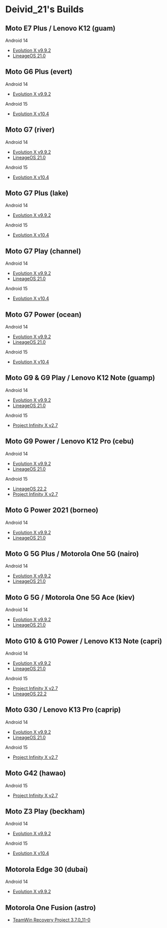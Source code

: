 # Deivid_21's Builds

## Moto E7 Plus / Lenovo K12 (guam)

 Android 14
- [Evolution X v9.9.2](https://github.com/Deivid21/RELEASES/releases/tag/EvolutionX-14.0-20250316-guam-v9.9.2-Unofficial)
- [LineageOS 21.0](https://github.com/Deivid21/RELEASES/releases/tag/lineage-21.0-20250220-UNOFFICIAL-guam)


## Moto G6 Plus (evert)

 Android 14
- [Evolution X v9.9.2](https://github.com/Deivid21/RELEASES/releases/tag/EvolutionX-14.0-20250325-evert-v9.9.2-Unofficial)

 Android 15
- [Evolution X v10.4](https://github.com/Deivid21/RELEASES/releases/tag/EvolutionX-15.0-20250330-evert-10.4-Unofficial)


## Moto G7 (river)

 Android 14
- [Evolution X v9.9.2](https://github.com/Deivid21/RELEASES/releases/tag/EvolutionX-14.0-20250317-river-v9.9.2-Unofficial)
- [LineageOS 21.0](https://github.com/Deivid21/RELEASES/releases/tag/lineage-21.0-20250309-UNOFFICIAL-river)

 Android 15
- [Evolution X v10.4](https://github.com/Deivid21/RELEASES/releases/tag/EvolutionX-15.0-20250329-river-10.4-Unofficial)


## Moto G7 Plus (lake)

 Android 14
- [Evolution X v9.9.2](https://github.com/Deivid21/RELEASES/releases/tag/EvolutionX-14.0-20250325-lake-v9.9.2-Unofficial)

 Android 15
- [Evolution X v10.4](https://github.com/Deivid21/RELEASES/releases/tag/EvolutionX-15.0-20250330-lake-10.4-Unofficial)


## Moto G7 Play (channel)

 Android 14
- [Evolution X v9.9.2](https://github.com/Deivid21/RELEASES/releases/tag/EvolutionX-14.0-20250317-channel-v9.9.2-Unofficial)
- [LineageOS 21.0](https://github.com/Deivid21/RELEASES/releases/tag/lineage-21.0-20250309-UNOFFICIAL-channel)

 Android 15
- [Evolution X v10.4](https://github.com/Deivid21/RELEASES/releases/tag/EvolutionX-15.0-20250330-channel-10.4-Unofficial)

## Moto G7 Power (ocean)

 Android 14
- [Evolution X v9.9.2](https://github.com/Deivid21/RELEASES/releases/tag/EvolutionX-14.0-20250317-ocean-v9.9.2-Unofficial)
- [LineageOS 21.0](https://github.com/Deivid21/RELEASES/releases/tag/lineage-21.0-20250309-UNOFFICIAL-ocean)

 Android 15
- [Evolution X v10.4](https://github.com/Deivid21/RELEASES/releases/tag/EvolutionX-15.0-20250329-ocean-10.4-Unofficial)


## Moto G9 & G9 Play / Lenovo K12 Note (guamp)

 Android 14
- [Evolution X v9.9.2](https://github.com/Deivid21/RELEASES/releases/tag/EvolutionX-14.0-20250316-guamp-v9.9.2-Unofficial)
- [LineageOS 21.0](https://github.com/Deivid21/RELEASES/releases/tag/lineage-21.0-20250220-UNOFFICIAL-guamp)

 Android 15
- [Project Infinity X v2.7](https://github.com/Deivid21/RELEASES/releases/tag/Project_Infinity-X-2.7-guamp-20250425-0738-GAPPS-UNOFFICIAL)


## Moto G9 Power / Lenovo K12 Pro (cebu)

 Android 14
- [Evolution X v9.9.2](https://github.com/Deivid21/RELEASES/releases/tag/EvolutionX-14.0-20250316-cebu-v9.9.2-Unofficial)
- [LineageOS 21.0](https://github.com/Deivid21/RELEASES/releases/tag/lineage-21.0-20250220-UNOFFICIAL-cebu)

 Android 15
- [LineageOS 22.2](https://wiki.lineageos.org/devices/cebu/)
- [Project Infinity X v2.7](https://github.com/Deivid21/RELEASES/releases/tag/Project_Infinity-X-2.7-cebu-20250425-1552-GAPPS-UNOFFICIAL)


## Moto G Power 2021 (borneo)

 Android 14
- [Evolution X v9.9.2](https://github.com/Deivid21/RELEASES/releases/tag/EvolutionX-14.0-20250317-borneo-v9.9.2-Unofficial)
- [LineageOS 21.0](https://github.com/Deivid21/RELEASES/releases/tag/lineage-21.0-20250220-UNOFFICIAL-borneo)


## Moto G 5G Plus / Motorola One 5G (nairo)

 Android 14
- [Evolution X v9.9.2](https://github.com/Deivid21/RELEASES/releases/tag/EvolutionX-14.0-20250323-nairo-v9.9.2-Unofficial)
- [LineageOS 21.0](https://github.com/Deivid21/RELEASES/releases/tag/lineage-21.0-20250310-UNOFFICIAL-nairo)


## Moto G 5G / Motorola One 5G Ace (kiev)

 Android 14
- [Evolution X v9.9.2](https://github.com/Deivid21/RELEASES/releases/tag/EvolutionX-14.0-20250322-kiev-v9.9.2-Unofficial)
- [LineageOS 21.0](https://github.com/Deivid21/RELEASES/releases/tag/lineage-21.0-20250221-UNOFFICIAL-kiev)


## Moto G10 & G10 Power / Lenovo K13 Note (capri)

 Android 14
- [Evolution X v9.9.2](https://github.com/Deivid21/RELEASES/releases/tag/EvolutionX-14.0-20250316-capri-v9.9.2-Unofficial)
- [LineageOS 21.0](https://github.com/Deivid21/RELEASES/releases/tag/lineage-21.0-20250308-UNOFFICIAL-capri)

 Android 15
- [Project Infinity X v2.7](https://github.com/Deivid21/RELEASES/releases/tag/Project_Infinity-X-2.7-capri-20250425-1437-GAPPS-UNOFFICIAL)
- [LineageOS 22.2](https://wiki.lineageos.org/devices/capri/)


## Moto G30 / Lenovo K13 Pro (caprip)

 Android 14
- [Evolution X v9.9.2](https://github.com/Deivid21/RELEASES/releases/tag/EvolutionX-14.0-20250316-caprip-v9.9.2-Unofficial)
- [LineageOS 21.0](https://github.com/Deivid21/RELEASES/releases/tag/lineage-21.0-20250220-UNOFFICIAL-caprip)

 Android 15
- [Project Infinity X v2.7](https://github.com/Deivid21/RELEASES/releases/tag/Project_Infinity-X-2.7-caprip-20250427-0940-GAPPS-UNOFFICIAL)


## Moto G42 (hawao)

 Android 15
- [Project Infinity X v2.7](https://github.com/Deivid21/RELEASES/releases/tag/Project_Infinity-X-2.7-hawao-20250427-1012-GAPPS-UNOFFICIAL)


## Moto Z3 Play (beckham)

 Android 14
- [Evolution X v9.9.2](https://github.com/Deivid21/RELEASES/releases/tag/EvolutionX-14.0-20250325-beckham-v9.9.2-Unofficial)

 Android 15
- [Evolution X v10.4](https://github.com/Deivid21/RELEASES/releases/tag/EvolutionX-15.0-20250330-beckham-10.4-Unofficial)


## Motorola Edge 30 (dubai)

 Android 14
- [Evolution X v9.9.2](https://github.com/Deivid21/RELEASES/releases/tag/EvolutionX-14.0-20250323-dubai-v9.9.2-Unofficial)


## Motorola One Fusion (astro)

- [TeamWin Recovery Project 3.7.0_11-0](https://github.com/Deivid21/RELEASES/releases/tag/twrp-3.7.0_11-0-astro)
